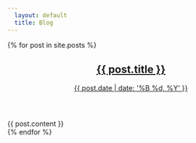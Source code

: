 ```yaml
---
  layout: default
  title: Blog
---
```

<div class="listing">
    {% for post in site.posts %}
    <article>
        <header class="entry-header">
            <h2 class="entry-title">
            <a href="{{ post.url | prepend: site.baseurl }}">{{ post.title }}</a>
            </h2>
            <p class="published" datetime="{{ post.date }}" pubdate="">
            <a href="{{ post.url | prepend: site.baseurl }}">{{ post.date | date: '%B %d, %Y' }}</a>
            </p>
        </header>
        <div class="entry-content">
            {{ post.content }}
        </div>
    </article>
    {% endfor %}
</div>

